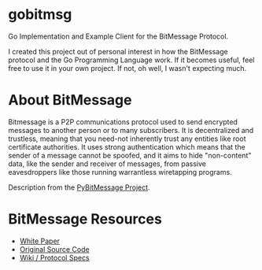 gobitmsg
========

Go Implementation and Example Client for the BitMessage Protocol.

I created this project out of personal interest in how the BitMessage protocol and the Go Programming Language work. If it becomes useful, feel free to use it in your own project. If not, oh well, I wasn't expecting much.


About BitMessage
==
Bitmessage is a P2P communications protocol used to send encrypted messages to another person or to many subscribers. It is decentralized and trustless, meaning that you need-not inherently trust any entities like root certificate authorities. It uses strong authentication which means that the sender of a message cannot be spoofed, and it aims to hide "non-content" data, like the sender and receiver of messages, from passive eavesdroppers like those running warrantless wiretapping programs.

Description from the [PyBitMessage Project](https://github.com/Bitmessage/PyBitmessage).


BitMessage Resources
==
* [White Paper](https://bitmessage.org/bitmessage.pdf)
* [Original Source Code](https://github.com/Bitmessage/PyBitmessage)
* [Wiki / Protocol Specs](https://bitmessage.org/)
